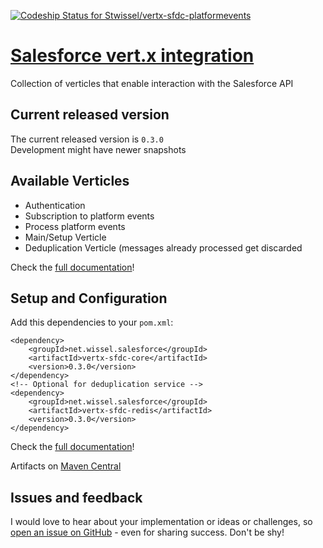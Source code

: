 [ ![Codeship Status for Stwissel/vertx-sfdc-platformevents](https://app.codeship.com/projects/65890500-b1cd-0135-81e1-7645507f84f6/status?branch=master)](https://app.codeship.com/projects/257955)

# [Salesforce vert.x integration](https://stwissel.github.io/vertx-sfdc-platformevents)

Collection of verticles that enable interaction with the Salesforce API

## Current released version

The current released version is `0.3.0`<br />
Development might have newer snapshots

## Available Verticles

- Authentication
- Subscription to platform events
- Process platform events
- Main/Setup Verticle
- Deduplication Verticle (messages already processed get discarded

Check the [full documentation](https://stwissel.github.io/vertx-sfdc-platformevents)!

## Setup and Configuration

Add this dependencies to your `pom.xml`:

```
<dependency>
	<groupId>net.wissel.salesforce</groupId>
	<artifactId>vertx-sfdc-core</artifactId>
	<version>0.3.0</version>
</dependency>
<!-- Optional for deduplication service -->
<dependency>
	<groupId>net.wissel.salesforce</groupId>
	<artifactId>vertx-sfdc-redis</artifactId>
	<version>0.3.0</version>
</dependency>
```
Check the [full documentation](https://stwissel.github.io/vertx-sfdc-platformevents)!

Artifacts on [Maven Central](https://search.maven.org/#search%7Cga%7C1%7Ca%3A%22net.wissel.salesforce.vertx%22)

## Issues and feedback

I would love to hear about your implementation or ideas or challenges, so 
[open an issue on GitHub](https://github.com/Stwissel/vertx-sfdc-platformevents/issues) - even for sharing success. Don't be shy!
